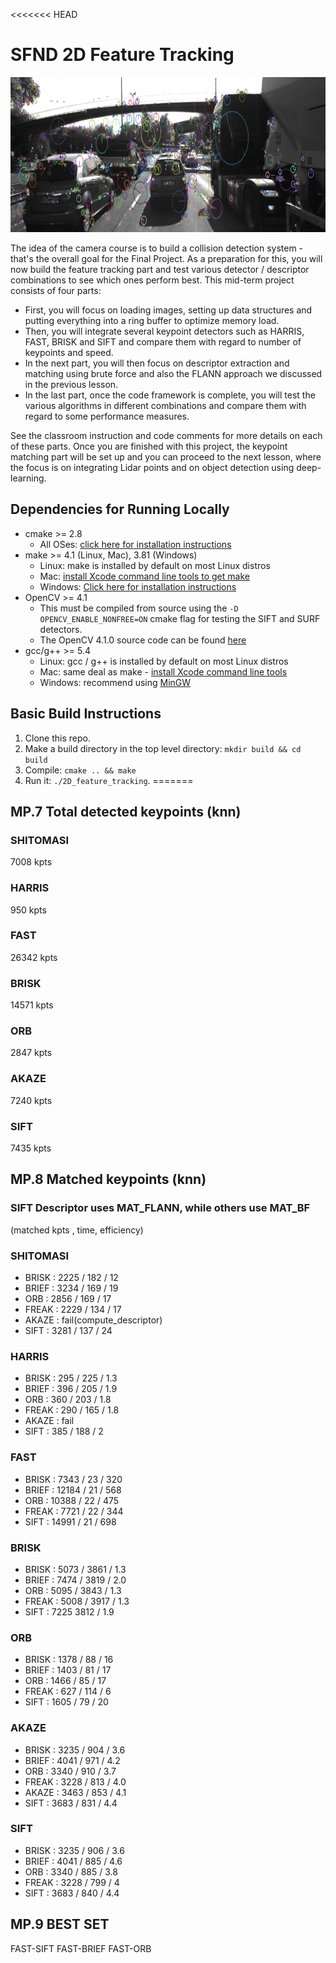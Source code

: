 <<<<<<< HEAD
# SFND 2D Feature Tracking

<img src="images/keypoints.png" width="820" height="248" />

The idea of the camera course is to build a collision detection system - that's the overall goal for the Final Project. As a preparation for this, you will now build the feature tracking part and test various detector / descriptor combinations to see which ones perform best. This mid-term project consists of four parts:

* First, you will focus on loading images, setting up data structures and putting everything into a ring buffer to optimize memory load. 
* Then, you will integrate several keypoint detectors such as HARRIS, FAST, BRISK and SIFT and compare them with regard to number of keypoints and speed. 
* In the next part, you will then focus on descriptor extraction and matching using brute force and also the FLANN approach we discussed in the previous lesson. 
* In the last part, once the code framework is complete, you will test the various algorithms in different combinations and compare them with regard to some performance measures. 

See the classroom instruction and code comments for more details on each of these parts. Once you are finished with this project, the keypoint matching part will be set up and you can proceed to the next lesson, where the focus is on integrating Lidar points and on object detection using deep-learning. 

## Dependencies for Running Locally
* cmake >= 2.8
  * All OSes: [click here for installation instructions](https://cmake.org/install/)
* make >= 4.1 (Linux, Mac), 3.81 (Windows)
  * Linux: make is installed by default on most Linux distros
  * Mac: [install Xcode command line tools to get make](https://developer.apple.com/xcode/features/)
  * Windows: [Click here for installation instructions](http://gnuwin32.sourceforge.net/packages/make.htm)
* OpenCV >= 4.1
  * This must be compiled from source using the `-D OPENCV_ENABLE_NONFREE=ON` cmake flag for testing the SIFT and SURF detectors.
  * The OpenCV 4.1.0 source code can be found [here](https://github.com/opencv/opencv/tree/4.1.0)
* gcc/g++ >= 5.4
  * Linux: gcc / g++ is installed by default on most Linux distros
  * Mac: same deal as make - [install Xcode command line tools](https://developer.apple.com/xcode/features/)
  * Windows: recommend using [MinGW](http://www.mingw.org/)

## Basic Build Instructions

1. Clone this repo.
2. Make a build directory in the top level directory: `mkdir build && cd build`
3. Compile: `cmake .. && make`
4. Run it: `./2D_feature_tracking`.
=======

## MP.7 Total detected keypoints (knn)

### SHITOMASI
7008 kpts
### HARRIS
950 kpts
### FAST
26342 kpts
### BRISK
14571 kpts
### ORB
2847 kpts
### AKAZE
7240 kpts
### SIFT
7435 kpts

## MP.8 Matched keypoints (knn)

### SIFT Descriptor uses MAT_FLANN, while others use MAT_BF
(matched kpts , time, efficiency)
### SHITOMASI
- BRISK : 2225 / 182 / 12
- BRIEF : 3234 / 169 / 19
- ORB : 2856 / 169 / 17
- FREAK : 2229 / 134 / 17
- AKAZE : fail(compute_descriptor)
- SIFT : 3281 / 137 / 24

### HARRIS
- BRISK : 295 / 225 / 1.3
- BRIEF : 396 / 205 / 1.9
- ORB : 360 / 203 / 1.8
- FREAK : 290 / 165 / 1.8
- AKAZE : fail
- SIFT : 385 / 188 / 2

### FAST
- BRISK : 7343 / 23 / 320
- BRIEF : 12184 / 21 / 568
- ORB : 10388 / 22 / 475
- FREAK : 7721 / 22 / 344
- SIFT : 14991 / 21 / 698

### BRISK
- BRISK : 5073 / 3861 / 1.3
- BRIEF : 7474 / 3819 / 2.0
- ORB : 5095 / 3843 / 1.3
- FREAK : 5008 / 3917 / 1.3
- SIFT : 7225  3812 / 1.9

### ORB
- BRISK : 1378 / 88 / 16
- BRIEF : 1403 / 81 / 17
- ORB : 1466 / 85 / 17
- FREAK : 627 / 114 / 6
- SIFT : 1605 / 79 / 20

### AKAZE
- BRISK : 3235 / 904 / 3.6
- BRIEF : 4041 / 971 / 4.2
- ORB : 3340 / 910 / 3.7
- FREAK : 3228 / 813 / 4.0
- AKAZE : 3463 / 853 / 4.1
- SIFT : 3683 / 831 / 4.4

### SIFT
- BRISK : 3235 / 906 / 3.6
- BRIEF : 4041 / 885 / 4.6
- ORB : 3340 / 885 / 3.8
- FREAK : 3228 / 799 / 4
- SIFT : 3683 / 840 / 4.4

## MP.9 BEST SET

FAST-SIFT
FAST-BRIEF
FAST-ORB
